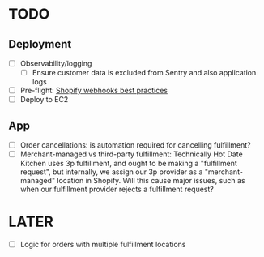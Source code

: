 # TODO

## Deployment
- [ ] Observability/logging
	- [ ] Ensure customer data is excluded from Sentry and also application logs
- [ ] Pre-flight: [Shopify webhooks best practices](https://shopify.dev/docs/apps/build/webhooks/best-practices)
- [ ] Deploy to EC2

## App
- [ ] Order cancellations: is automation required for cancelling fulfillment?
- [ ] Merchant-managed vs third-party fulfillment: Technically Hot Date Kitchen uses 3p fulfillment, and ought to be making a "fulfillment request", but internally, we assign our 3p provider as a "merchant-managed" location in Shopify. Will this cause major issues, such as when our fulfillment provider rejects a fulfillment request?

# LATER

- [ ] Logic for orders with multiple fulfillment locations
